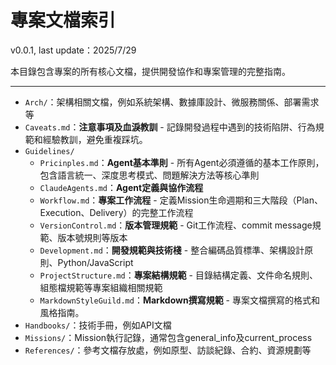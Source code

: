 # 專案文檔索引

v0.0.1, last update：2025/7/29

本目錄包含專案的所有核心文檔，提供開發協作和專案管理的完整指南。

---

- `Arch/`：架構相關文檔，例如系統架構、數據庫設計、微服務關係、部署需求等
- `Caveats.md`：**注意事項及血淚教訓** - 記錄開發過程中遇到的技術陷阱、行為規範和經驗教訓，避免重複踩坑。
- `Guidelines/`
	- `Pricinples.md`：**Agent基本準則** - 所有Agent必須遵循的基本工作原則，包含語言統一、深度思考模式、問題解決方法等核心準則
	- `ClaudeAgents.md`：**Agent定義與協作流程**
	- `Workflow.md`：**專案工作流程** - 定義Mission生命週期和三大階段（Plan、Execution、Delivery）的完整工作流程
	- `VersionControl.md`：**版本管理規範** - Git工作流程、commit message規範、版本號規則等版本
	- `Development.md`：**開發規範與技術棧** - 整合編碼品質標準、架構設計原則、Python/JavaScript
	- `ProjectStructure.md`：**專案結構規範** - 目錄結構定義、文件命名規則、組態檔規範等專案組織相關規範
	- `MarkdownStyleGuild.md`：**Markdown撰寫規範** - 專案文檔撰寫的格式和風格指南。
- `Handbooks/`：技術手冊，例如API文檔
- `Missions/`：Mission執行記錄，通常包含general_info及current_process
- `References/`：參考文檔存放處，例如原型、訪談紀錄、合約、資源規劃等